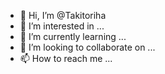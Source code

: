 - 👋 Hi, I’m @Takitoriha
- 👀 I’m interested in ...
- 🌱 I’m currently learning ...
- 💞️ I’m looking to collaborate on ...
- 📫 How to reach me ...

<!---
Takitoriha/Takitoriha is a ✨ special ✨ repository because its `README.md` (this file) appears on your GitHub profile.
You can click the Preview link to take a look at your changes.
--->
